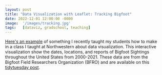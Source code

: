 ```yaml
---
layout: post
title: "Data Visualization with Leaflet: Tracking Bigfoot"
date: 2022-12-01 12:00:00 -0000
image:  '/images/tracking.jpg'
tags:   [dataviz, gradschool, teaching]
---
```


[Here's an example](/images/bigfoot_sightings.html) of something I recently taught my students how to make
in a class I taught at Northwestern about data visualization. This
interactive visualization show the dates, locations, and reports of
Bigfoot Sightings throughout the United States from 2000-2021. These
data are from the Bigfoot Field Researchers Organization (BFRO) and are
available on this [tidytuesday
post](https://github.com/rfordatascience/tidytuesday/tree/master/data/2022/2022-09-13).

